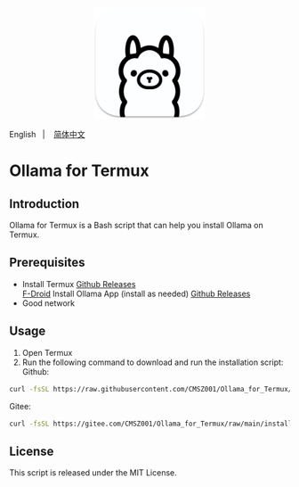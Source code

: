 <div align="center">
  <img alt="ollama" height="200px" src="./_images/ollama.png">
</div>

English
&nbsp;&nbsp;| &nbsp;&nbsp;
<a href="./README_zh-cn.md">简体中文</a>

# Ollama for Termux

## Introduction
Ollama for Termux is a Bash script that can help you install Ollama on Termux.

## Prerequisites

- Install Termux
[Github Releases](https://github.com/termux/termux-app/releases/latest)  
[F-Droid](https://f-droid.org/en/packages/com.termux)
Install Ollama App (install as needed)
[Github Releases](https://github.com/JHubi1/ollama-app/releases/latest)
- Good network

## Usage

1. Open Termux
2. Run the following command to download and run the installation script:
Github:
```bash
curl -fsSL https://raw.githubusercontent.com/CMSZ001/Ollama_for_Termux/refs/heads/main/install.sh | bash
```
Gitee:
```bash
curl -fsSL https://gitee.com/CMSZ001/Ollama_for_Termux/raw/main/install.sh | bash
```

## License

This script is released under the MIT License.
